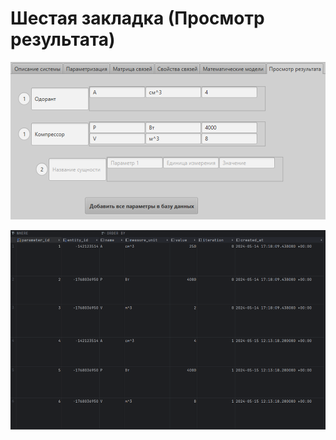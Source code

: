 # **Шестая закладка (Просмотр результата)**

![img_9.png](images/img_9.png)

![img_10.png](images/img_10.png)
